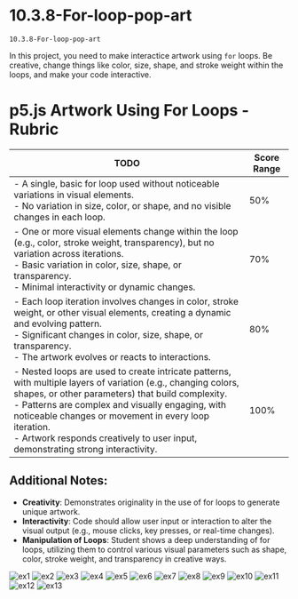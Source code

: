 # 10.3.8-For-loop-pop-art
```
10.3.8-For-loop-pop-art
```

In this project, you need to make interactice artwork using `for` loops. Be creative, change things like color, size, shape, and stroke weight within the loops, and make your code interactive.

# p5.js Artwork Using For Loops - Rubric

| **TODO**                                                                                       | **Score Range** |
|------------------------------------------------------------------------------------------------------------------|-----------------|
| - A single, basic for loop used without noticeable variations in visual elements. <br> - No variation in size, color, or shape, and no visible changes in each loop. | 50%             |
| - One or more visual elements change within the loop (e.g., color, stroke weight, transparency), but no variation across iterations. <br> - Basic variation in color, size, shape, or transparency. <br> - Minimal interactivity or dynamic changes. | 70%             |
| - Each loop iteration involves changes in color, stroke weight, or other visual elements, creating a dynamic and evolving pattern. <br> - Significant changes in color, size, shape, or transparency. <br> - The artwork evolves or reacts to interactions. | 80%             |
| - Nested loops are used to create intricate patterns, with multiple layers of variation (e.g., changing colors, shapes, or other parameters) that build complexity. <br> - Patterns are complex and visually engaging, with noticeable changes or movement in every loop iteration. <br> - Artwork responds creatively to user input, demonstrating strong interactivity. | 100%            |



## Additional Notes:
- **Creativity**: Demonstrates originality in the use of for loops to generate unique artwork.
- **Interactivity**: Code should allow user input or interaction to alter the visual output (e.g., mouse clicks, key presses, or real-time changes).
- **Manipulation of Loops**: Student shows a deep understanding of for loops, utilizing them to control various visual parameters such as shape, color, stroke weight, and transparency in creative ways.


![ex1](https://github.com/BHCSSD/10.3/blob/main/images/01.jpg)
![ex2](https://github.com/BHCSSD/10.3/blob/main/images/02.jpg)
![ex3](https://github.com/BHCSSD/10.3/blob/main/images/03.jpg)
![ex4](https://github.com/BHCSSD/10.3/blob/main/images/04.jpg)
![ex5](https://github.com/BHCSSD/10.3/blob/main/images/05.webp)
![ex6](https://github.com/BHCSSD/10.3/blob/main/images/06.jpg)
![ex7](https://github.com/BHCSSD/10.3/blob/main/images/07.png)
![ex8](https://github.com/BHCSSD/10.3/blob/main/images/08.png)
![ex9](https://github.com/BHCSSD/10.3/blob/main/images/09.gif)
![ex10](https://github.com/BHCSSD/10.3/blob/main/images/10.gif)
![ex11](https://github.com/BHCSSD/10.3/blob/main/images/11.png)
![ex12](https://github.com/BHCSSD/10.3/blob/main/images/12.jpg)
![ex13](https://github.com/BHCSSD/10.3/blob/main/images/13.png)
